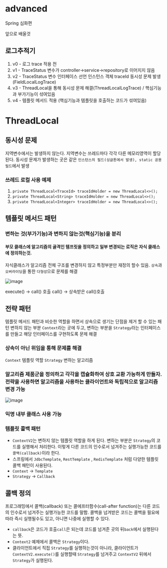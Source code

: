 # advanced

Spring 심화편

앞으로 배울것

## 로그추적기
1. v0 - 로그 trace 적용 전
2. v1 - TraceStatus 변수가 controller->service->repository로 이어지지 않음
3. v2 - TraceStatus 변수 인터페이스 선언 인스턴스 객체 traceId 동시성 문제 발생(FieldLocalLogTrace)
4. v3 - ThreadLocal을 통해 동시성 문제 해결(ThreadLocalLogTrace) / 핵심기능과 부가기능이 섞여있음
5. v4 - 템플릿 메서드 적용 (핵심기능과 템플릿을 호출하는 코드가 섞여있음)

# ThreadLocal

## 동시성 문제
지역변수에서는 발생하지 않는다. 지역변수는 쓰레드마다 각각 다른 메모리영역이 할당된다.
동시성 문제가 발생하는 곳은 같은 ```인스턴스의 필드(싱글톤에서 발생), static 공용 필드```에서 발생


### 쓰레드 로컬 사용 예제
1. ```private ThreadLocal<TraceId> traceIdHolder = new ThreadLocal<>();``` 
2. ```private ThreadLocal<String> traceIdHolder = new ThreadLocal<>();  ```
3. ```private ThreadLocal<Integer> traceIdHolder = new ThreadLocal<>();  ```

## 템플릿 메서드 패턴
### 변하는 것(부가기능)과 변하지 않는것(핵심기능)을 분리
#### 부모 클래스에 알고리즘의 골격인 템프릿을 정의하고 일부 변경되는 로직은 자식 클래스에 정의하는것. 
자식클래스가 알고리즘 전체 구조를 변경하지 않고 특정부분만 재정의 할수 있음. ```상속```과 ```오버라이딩```을 통한 ```다형성```으로 문제를 해결

![image](https://user-images.githubusercontent.com/32606456/147478017-f5d8a137-36d2-469c-9587-9fbcb5b570a3.png)

execute() -> call() 호출
call() -> 상속받은 call()호출

## 전략 패턴
템플릿 메서드 패턴과 비슷한 역할을 하면서 상속으로 생기는 단점을 제거 할 수 있는 패턴
변하지 않는 부분 ```Context```라는 곳에 두고, 변하는 부분을 ```Strategy```라는 인터페이스를 만들고 해당 인터페이스를 구현하도록 문제 해결
### 상속이 아닌 위임을 통해 문제를 해결
```Context``` 템플릿 역할 ```Strategy``` 변하는 알고리즘 
### 알고리즘 제품군을 정의하고 각각을 캡슐화하여 상호 교환 가능하게 만들자. 전략을 사용하면 알고리즘을 사용하는 클라이언트와 독립적으로 알고리즘 변경 가능

![image](https://user-images.githubusercontent.com/32606456/147520741-364ca582-8f15-4168-8039-933aa234eafa.png)

### 익명 내부 클래스 사용 가능

### 템플릿 콜백 패턴
* ```ContextV2```는 변하지 않는 템플릿 역할을 하게 된다. 변하는 부분은 ```Strategy```의 코드를 실행해서 처리한다. 이렇게 다른 코드의 인수로서 넘겨주는 실행가능한 코드를 ```콜백(callback)```이라 한다.
* 스프링에서 ```JdbcTemplate```, ```RestTemplate``` , ```RedisTemplate``` 처럼 다양한 템플릿 콜백 패턴이 사용된다.
* ```Context``` -> ```Template```
* ```Strategy``` -> ```Callback```


## 콜백 정의
프로그래밍에서 콜백(callback) 또는 콜에프터함수(call-after function)는 다른 코드의 인수로서 넘겨주는 실행가능한 코드를 말함. 콜백을 넘겨받은 코드는 콜백을 필요에 따라 즉시 실행될수도 있고, 아니면 나중에 실행할 수 있다.

* ```callback```은 코드가 호출```call```은 되는데 코드를 넘겨준 곳의 뒤```back```에서 실행된다는 뜻.
* ```Context2``` 예제에서 콜백은 ```Strategy```이다.
*  클라이언트에서 직접 ```Strategy```를 실행하는것이 아니라, 클라이언트가 ```ContextV2.execute()```를 실행할때 ```Strategy```를 넘겨주고 ```ContextV2``` 뒤에서 ```Strategy```가 실행된다.




